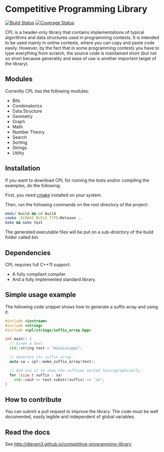 # Competitive Programming Library

[![Build Status](https://travis-ci.org/dieram3/CP-utils.svg?branch=master)](https://travis-ci.org/dieram3/CP-utils)
[![Coverage Status](https://coveralls.io/repos/dieram3/CP-utils/badge.svg?branch=master&service=github)](https://coveralls.io/github/dieram3/CP-utils?branch=master)

CPL is a header-only library that contains implementations of typical algorithms and data structures used in programming contests. It is intended to be used mainly in online contests, where you can copy and paste code easily. However, by the fact that in some programming contests you have to type everything from scratch, the source code is maintained short (but not so short because generality and ease of use is another important target of the library).

## Modules

Currently CPL has the following modules:

- Bits
- Combinatorics
- Data Structure
- Geometry
- Graph
- Math
- Number Theory
- Search
- Sorting
- Strings
- Utility

## Installation

If you want to download CPL for running the tests and/or compiling the examples, do the following:

First, you need [cmake](http://www.cmake.org) installed on your system.

Then, run the following commands on the root directory of the project:

```bash
mkdir build && cd build
cmake -DCMAKE_BUILD_TYPE=Release ..
make && make test
```

The generated executable files will be put on a sub-directory of the build folder called *bin*.

## Dependencies
CPL requires full C++11 support:

- A fully compliant compiler.
- And a fully implemented standard library.

## Simple usage example

The following code snippet shows how to generate a suffix array and using it.

```c++
#include <iostream>
#include <string>
#include <cpl/strings/suffix_array.hpp>

int main() {
  // Given a text.
  std::string text = "mississippi";

  // Generate its suffix array.
  auto sa = cpl::make_suffix_array(text);

  // And use it to show the suffixes sorted lexicographically.
  for (size_t suffix : sa) 
    std::cout << text.substr(suffix) << '\n';
}

```

## How to contribute

You can submit a pull request to improve the library. The code must be well documented, easily legible and independent of global variables.

## Read the docs

See <http://dieram3.github.io/competitive-programming-library>
